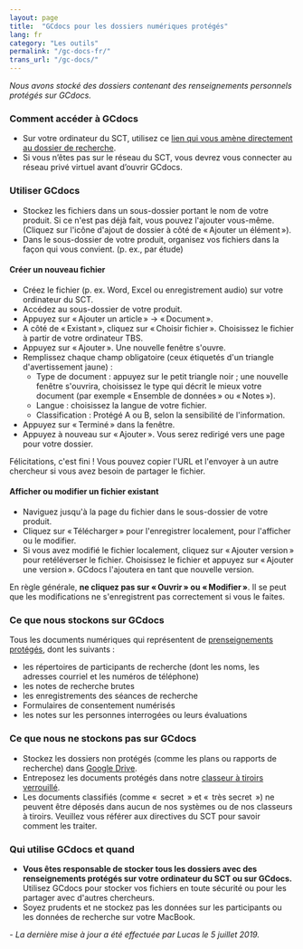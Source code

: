 ```yaml
---
layout: page
title:  "GCdocs pour les dossiers numériques protégés"
lang: fr
category: "Les outils"
permalink: "/gc-docs-fr/"
trans_url: "/gc-docs/"
---
```


*Nous avons stocké des dossiers contenant des renseignements personnels protégés sur GCdocs.*

### Comment accéder à GCdocs
- Sur votre ordinateur du SCT, utilisez ce [lien qui vous amène directement au dossier de recherche](https://gcdocsp.tbssct.local/gcdocs/llisapi.dll?func=ll&objId=34800438&objAction=browse).
- Si vous n’êtes pas sur le réseau du SCT, vous devrez vous connecter au réseau privé virtuel avant d’ouvrir GCdocs.

### Utiliser GCdocs
- Stockez les fichiers dans un sous-dossier portant le nom de votre produit. Si ce n'est pas déjà fait, vous pouvez l'ajouter vous-même. (Cliquez sur l'icône d'ajout de dossier à côté de « Ajouter un élément »).
- Dans le sous-dossier de votre produit, organisez vos fichiers dans la façon qui vous convient. (p. ex., par étude)

#### Créer un nouveau fichier

- Créez le fichier (p. ex. Word, Excel ou enregistrement audio) sur votre ordinateur du SCT.
- Accédez au sous-dossier de votre produit.
- Appuyez sur « Ajouter un article » → « Document ».
- A côté de « Existant », cliquez sur « Choisir fichier ». Choisissez le fichier à partir de votre ordinateur TBS.
- Appuyez sur « Ajouter ». Une nouvelle fenêtre s'ouvre.
- Remplissez chaque champ obligatoire (ceux étiquetés d'un triangle d'avertissement jaune) :
    - Type de document : appuyez sur le petit triangle noir ; une nouvelle fenêtre s'ouvrira, choisissez le type qui décrit le mieux votre document (par exemple « Ensemble de données » ou « Notes »).
    - Langue : choisissez la langue de votre fichier.
    - Classification : Protégé A ou B, selon la sensibilité de l'information.
- Appuyez sur « Terminé » dans la fenêtre.
- Appuyez à nouveau sur « Ajouter ». Vous serez redirigé vers une page pour votre dossier.

Félicitations, c'est fini ! Vous pouvez copier l'URL et l'envoyer à un autre chercheur si vous avez besoin de partager le fichier.

#### Afficher ou modifier un fichier existant

- Naviguez jusqu'à la page du fichier dans le sous-dossier de votre produit.
- Cliquez sur « Télécharger » pour l'enregistrer localement, pour l'afficher ou le modifier.
- Si vous avez modifié le fichier localement, cliquez sur « Ajouter version » pour retéléverser le fichier. Choisissez le fichier et appuyez sur « Ajouter une version ». GCdocs l'ajoutera en tant que nouvelle version.

En règle générale, **ne cliquez pas sur « Ouvrir » ou « Modifier »**. Il se peut que les modifications ne s'enregistrent pas correctement si vous le faites.

### Ce que nous stockons sur GCdocs
Tous les documents numériques qui représentent de [prenseignements protégés]({{site.baseurl}}/protection-des-renseignements-personnels), dont les suivants :
- les répertoires de participants de recherche (dont les noms, les adresses courriel et les numéros de téléphone)
- les notes de recherche brutes
- les enregistrements des séances de recherche
- Formulaires de consentement numérisés
- les notes sur les personnes interrogées ou leurs évaluations

### Ce que nous ne stockons pas sur GCdocs
- Stockez les dossiers non protégés (comme les plans ou rapports de recherche) dans [Google Drive]({{site.baseurl}}/google-drive-fr).
- Entreposez les documents protégés dans notre [classeur à tiroirs verrouillé]({{site.baseurl}}/classeur-a-tiroirs-protege).
- Les documents classifiés (comme «  secret  » et «  très secret  ») ne peuvent être déposés dans aucun de nos systèmes ou de nos classeurs à tiroirs. Veuillez vous référer aux directives du SCT pour savoir comment les traiter.

### Qui utilise GCdocs et quand
- **Vous êtes responsable de stocker tous les dossiers avec des renseignements protégés sur votre ordinateur du SCT ou sur GCdocs.** Utilisez GCdocs pour stocker vos fichiers en toute sécurité ou pour les partager avec d'autres chercheurs.
- Soyez prudents et ne stockez pas les données sur les participants ou les données de recherche sur votre MacBook.

_- La dernière mise à jour a été effectuée par Lucas le 5 juillet 2019._
